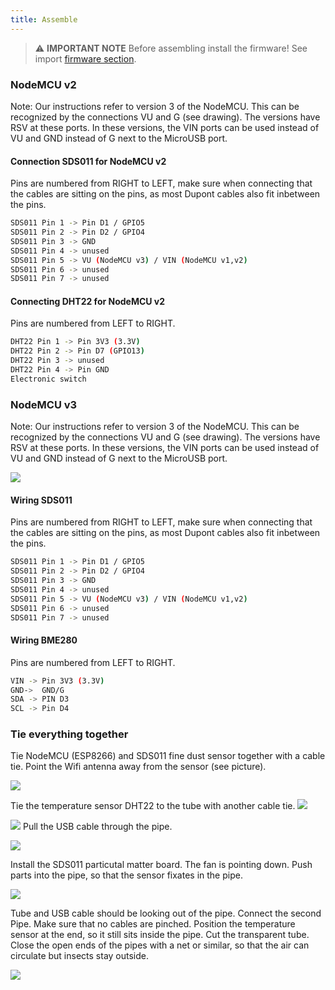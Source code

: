 ```yaml
---
title: Assemble
---
```


> ⚠️ **IMPORTANT NOTE**
Before assembling install the firmware!
See import [firmware section](docs#Install_the_firmware).

### NodeMCU v2
Note: Our instructions refer to version 3 of the NodeMCU. This can be recognized by the connections VU and G (see drawing). The versions have RSV at these ports. In these versions, the VIN ports can be used instead of VU and GND instead of G next to the MicroUSB port.

#### Connection SDS011 for NodeMCU v2
Pins are numbered from RIGHT to LEFT, make sure when connecting that the cables are sitting on the pins, as most Dupont cables also fit inbetween the pins.

```bash
SDS011 Pin 1 -> Pin D1 / GPIO5
SDS011 Pin 2 -> Pin D2 / GPIO4
SDS011 Pin 3 -> GND
SDS011 Pin 4 -> unused
SDS011 Pin 5 -> VU (NodeMCU v3) / VIN (NodeMCU v1,v2)
SDS011 Pin 6 -> unused
SDS011 Pin 7 -> unused
```

#### Connecting DHT22 for NodeMCU v2
Pins are numbered from LEFT to RIGHT.
```bash
DHT22 Pin 1 -> Pin 3V3 (3.3V)
DHT22 Pin 2 -> Pin D7 (GPIO13)
DHT22 Pin 3 -> unused
DHT22 Pin 4 -> Pin GND
Electronic switch
```


### NodeMCU v3
Note: Our instructions refer to version 3 of the NodeMCU. This can be recognized by the connections VU and G (see drawing). The versions have RSV at these ports. In these versions, the VIN ports can be used instead of VU and GND instead of G next to the MicroUSB port.

![](../docs/airrohr-wiring-sds011-bme280.jpg)

#### Wiring SDS011
Pins are numbered from RIGHT to LEFT, make sure when connecting that the cables are sitting on the pins, as most Dupont cables also fit inbetween the pins.
```bash
SDS011 Pin 1 -> Pin D1 / GPIO5
SDS011 Pin 2 -> Pin D2 / GPIO4
SDS011 Pin 3 -> GND
SDS011 Pin 4 -> unused
SDS011 Pin 5 -> VU (NodeMCU v3) / VIN (NodeMCU v1,v2)
SDS011 Pin 6 -> unused
SDS011 Pin 7 -> unused
```

#### Wiring BME280
Pins are numbered from LEFT to RIGHT.
```bash
VIN -> Pin 3V3 (3.3V)
GND->  GND/G
SDA -> PIN D3
SCL -> Pin D4
```

### Tie everything together
Tie NodeMCU (ESP8266) and SDS011 fine dust sensor together with a cable tie. Point the Wifi antenna away from the sensor (see picture).

![](../docs/tie-together-1.png)

Tie the temperature sensor DHT22 to the tube with another cable tie.
![](../docs/tie-together-2.png)


![](../docs/tie-together-3.png)
Pull the USB cable through the pipe.

![](../docs/tie-together-4.png)

Install the SDS011 particutal matter board. The fan is pointing down.
Push parts into the pipe,  so that the sensor fixates in the pipe.

![](../docs/tie-together-5.png)


Tube and USB cable should be looking out of the pipe.
Connect the second Pipe. Make sure that no cables are pinched.
Position the temperature sensor at the end, so it still sits inside the pipe.
Cut the transparent tube. Close the open ends of the pipes with a net or similar, so that the air can circulate but insects stay outside.

![](../docs/tie-together-6.png)
